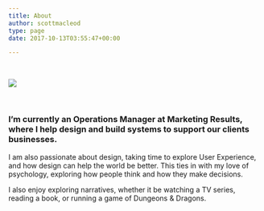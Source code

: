 ```yaml
---
title: About
author: scottmacleod
type: page
date: 2017-10-13T03:55:47+00:00

---
```

&nbsp;

![][1]

&nbsp;&nbsp;

### I&#8217;m currently an Operations Manager at Marketing Results, where I help design and build systems to support our clients businesses.

I am also passionate about design, taking time to explore User Experience, and how design can help the world be better. This ties in with my love of psychology, exploring how people think and how they make decisions.

I also enjoy exploring narratives, whether it be watching a TV series, reading a book, or running a game of Dungeons & Dragons.

 [1]: https://static1.squarespace.com/static/58819025e4fcb52dcfa8f686/t/58893a0d86e6c053e3c17c18/1485388329523/DSCF1847.jpg?format=original